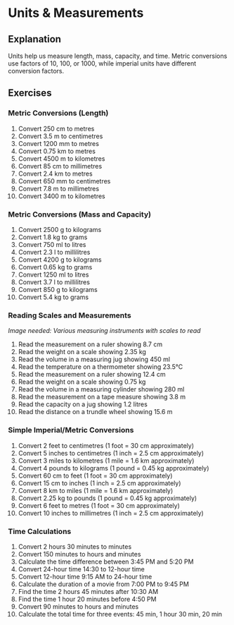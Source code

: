 # Units & Measurements

## Explanation
Units help us measure length, mass, capacity, and time. Metric conversions use factors of 10, 100, or 1000, while imperial units have different conversion factors.

## Exercises

### Metric Conversions (Length)
1. Convert 250 cm to metres
2. Convert 3.5 m to centimetres
3. Convert 1200 mm to metres
4. Convert 0.75 km to metres
5. Convert 4500 m to kilometres
6. Convert 85 cm to millimetres
7. Convert 2.4 km to metres
8. Convert 650 mm to centimetres
9. Convert 7.8 m to millimetres
10. Convert 3400 m to kilometres

### Metric Conversions (Mass and Capacity)
1. Convert 2500 g to kilograms
2. Convert 1.8 kg to grams
3. Convert 750 ml to litres
4. Convert 2.3 l to millilitres
5. Convert 4200 g to kilograms
6. Convert 0.65 kg to grams
7. Convert 1250 ml to litres
8. Convert 3.7 l to millilitres
9. Convert 850 g to kilograms
10. Convert 5.4 kg to grams

### Reading Scales and Measurements
*Image needed: Various measuring instruments with scales to read*
1. Read the measurement on a ruler showing 8.7 cm
2. Read the weight on a scale showing 2.35 kg
3. Read the volume in a measuring jug showing 450 ml
4. Read the temperature on a thermometer showing 23.5°C
5. Read the measurement on a ruler showing 12.4 cm
6. Read the weight on a scale showing 0.75 kg
7. Read the volume in a measuring cylinder showing 280 ml
8. Read the measurement on a tape measure showing 3.8 m
9. Read the capacity on a jug showing 1.2 litres
10. Read the distance on a trundle wheel showing 15.6 m

### Simple Imperial/Metric Conversions
1. Convert 2 feet to centimetres (1 foot = 30 cm approximately)
2. Convert 5 inches to centimetres (1 inch = 2.5 cm approximately)
3. Convert 3 miles to kilometres (1 mile = 1.6 km approximately)
4. Convert 4 pounds to kilograms (1 pound = 0.45 kg approximately)
5. Convert 60 cm to feet (1 foot = 30 cm approximately)
6. Convert 15 cm to inches (1 inch = 2.5 cm approximately)
7. Convert 8 km to miles (1 mile = 1.6 km approximately)
8. Convert 2.25 kg to pounds (1 pound = 0.45 kg approximately)
9. Convert 6 feet to metres (1 foot = 30 cm approximately)
10. Convert 10 inches to millimetres (1 inch = 2.5 cm approximately)

### Time Calculations
1. Convert 2 hours 30 minutes to minutes
2. Convert 150 minutes to hours and minutes
3. Calculate the time difference between 3:45 PM and 5:20 PM
4. Convert 24-hour time 14:30 to 12-hour time
5. Convert 12-hour time 9:15 AM to 24-hour time
6. Calculate the duration of a movie from 7:00 PM to 9:45 PM
7. Find the time 2 hours 45 minutes after 10:30 AM
8. Find the time 1 hour 20 minutes before 4:50 PM
9. Convert 90 minutes to hours and minutes
10. Calculate the total time for three events: 45 min, 1 hour 30 min, 20 min